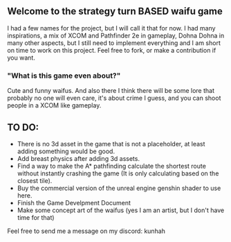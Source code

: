 ## Welcome to the strategy turn BASED waifu game

I had a few names for the project, but I will call it that for now.
I had many inspirations, a mix of XCOM and Pathfinder 2e in gameplay,
Dohna Dohna in many other aspects, but I still need to implement
everything and I am short on time to work on this project.
Feel free to fork, or make a contribution if you want.

### "What is this game even about?"

Cute and funny waifus. And also there I think there will be some lore
that probably no one will even care, it's about crime I guess,
and you can shoot people in a XCOM like gameplay.

## TO DO:
- There is no 3d asset in the game that is not a placeholder, at least adding something would be good.
- Add breast physics after adding 3d assets.
- Find a way to make the A* pathfinding calculate the shortest route without instantly crashing the game (It is only calculating based on the closest tile).
- Buy the commercial version of the unreal engine genshin shader to use here.
- Finish the Game Develpment Document
- Make some concept art of the waifus (yes I am an artist, but I don't have time for that)

Feel free to send me a message on my discord: kunhah
